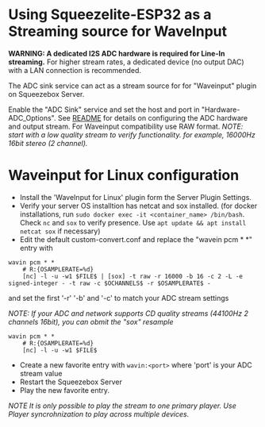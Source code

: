 # Using Squeezelite-ESP32 as a Streaming source for WaveInput

**WARNING: A dedicated I2S ADC hardware is required for Line-In streaming.** For higher stream rates, a dedicated device (no output DAC) with a LAN connection is recommended.   

The ADC sink service can act as a stream source for for "Waveinput" plugin on Squeezebox Server.

Enable the "ADC Sink" service and set the host and port in "Hardware-ADC_Options". See [README](/README.md#Line-in-Microphone) for details on configuring the ADC hardware and output stream.  For Waveinput compatibility use RAW format.  _NOTE: start with a low quality stream to verify functionality.  for example, 16000Hz 16bit stereo (2 channel)._

# Waveinput for Linux configuration
- Install the 'WaveInput for Linux' plugin form the Server Plugin Settings.
- Verify your server OS installtion has netcat and sox installed.  (for docker installations, run `sudo docker exec -it <container_name> /bin/bash`.  Check `nc` and `sox` to verify presence.  Use `apt update && apt install netcat sox` if necessary)
- Edit the default custom-convert.conf and replace the "wavein pcm * *" entry with
```
wavin pcm * * 
	# R:{OSAMPLERATE=%d}
	[nc] -l -u -w1 $FILE$ | [sox] -t raw -r 16000 -b 16 -c 2 -L -e signed-integer - -t raw -c $OCHANNELS$ -r $OSAMPLERATE$ - 
```
and set the first '-r' '-b' and '-c' to match your ADC stream settings

_NOTE:  If your ADC and network supports CD quality streams (44100Hz 2 channels 16bit), you can obmit the "sox" resample_
```
wavin pcm * * 
	# R:{OSAMPLERATE=%d}
	[nc] -l -u -w1 $FILE$
```

- Create a new favorite entry with `wavin:<port>` where 'port' is your ADC stream value
- Restart the Squeezebox Server
- Play the new favorite entry.

_NOTE It is only possible to play the stream to one primary player.  Use Player syncrohnization to play across multiple devices._

